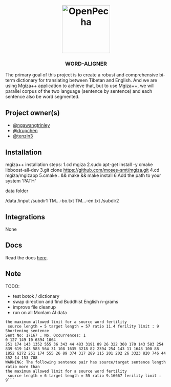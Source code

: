 
<h1 align="center">
  <br>
  <a href="https://openpecha.org"><img src="https://avatars.githubusercontent.com/u/82142807?s=400&u=19e108a15566f3a1449bafb03b8dd706a72aebcd&v=4" alt="OpenPecha" width="150"></a>
  <br>
</h1>

<!-- Replace with 1-sentence description about what this tool is or does.-->

<h3 align="center">WORD-ALIGNER</h3>

The primary goal of this project is to create a robust and comprehensive bi-term dictionary for translating between Tibetan and English. And we are using Mgiza++ application to achieve that, but to use Mgiza++, we will parallel corpus of the two language (sentence by sentence) and each sentence also be word segmented.

## Project owner(s)

<!-- Link to the repo owners' github profiles -->

- [@ngawangtrinley](https://github.com/ngawangtrinley)
- [@drupchen](https://github.com/drupchen)
- [@tenzin3](https://github.com/tenzin3)


## Installation

mgiza++ installation steps:
1.cd mgiza
2.sudo apt-get install -y cmake libboost-all-dev
3.git clone https://github.com/moses-smt/mgiza.git
4.cd mgiza/mgizapp
5.cmake . && make && make install
6.Add the path to your system 'PATH'

data folder

/data
    /input
      /subdir1
        TM...-bo.txt
        TM...-en.txt
      /subdir2

## Integrations

<!-- Add any intregrations here or delete `- []()` and write None-->

None

## Docs

<!-- Update the link to the docs -->

Read the docs [here](https://wiki.openpecha.org/#/dev/coding-guidelines).

## Note

TODO:

- test botok / dictionary
- swap direction and find Buddhist English n-grams
- improve file cleanup
- run on all Monlam AI data

```WARNING: The following sentence pair has source/target sentence length ratio more than
the maximum allowed limit for a source word fertility
 source length = 5 target length = 57 ratio 11.4 ferility limit : 9
Shortening sentence
Sent No: 17167 , No. Occurrences: 1
0 127 149 10 6394 1064
251 174 143 1352 555 36 343 44 483 3191 89 26 322 360 170 143 583 254 839 619 143 583 564 31 108 1635 3218 82 2394 254 143 11 1643 100 88 1852 6272 251 174 555 26 89 374 317 289 115 201 202 26 3323 820 746 44 352 14 153 708
WARNING: The following sentence pair has source/target sentence length ratio more than
the maximum allowed limit for a source word fertility
 source length = 6 target length = 55 ratio 9.16667 ferility limit : 9```
